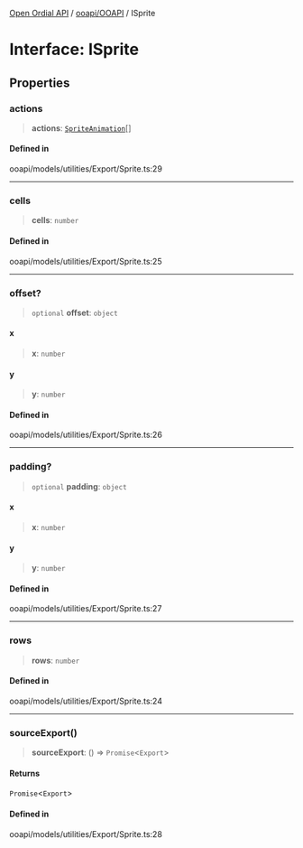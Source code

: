 [Open Ordial API](../../../README.md) / [ooapi/OOAPI](../README.md) / ISprite

# Interface: ISprite

## Properties

### actions

> **actions**: [`SpriteAnimation`](../classes/SpriteAnimation.md)[]

#### Defined in

ooapi/models/utilities/Export/Sprite.ts:29

***

### cells

> **cells**: `number`

#### Defined in

ooapi/models/utilities/Export/Sprite.ts:25

***

### offset?

> `optional` **offset**: `object`

#### x

> **x**: `number`

#### y

> **y**: `number`

#### Defined in

ooapi/models/utilities/Export/Sprite.ts:26

***

### padding?

> `optional` **padding**: `object`

#### x

> **x**: `number`

#### y

> **y**: `number`

#### Defined in

ooapi/models/utilities/Export/Sprite.ts:27

***

### rows

> **rows**: `number`

#### Defined in

ooapi/models/utilities/Export/Sprite.ts:24

***

### sourceExport()

> **sourceExport**: () => `Promise`\<`Export`\>

#### Returns

`Promise`\<`Export`\>

#### Defined in

ooapi/models/utilities/Export/Sprite.ts:28
